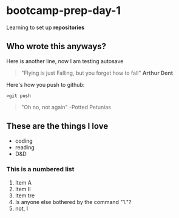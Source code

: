 # bootcamp-prep-day-1
Learning to set up **repositories**
## Who wrote this anyways?
Here is another line, now I am testing autosave
> "Flying is just Falling, but you forget how to fall" **Arthur Dent**


Here's how you push to github:

```
>git push
```

> "Oh no, not again" -Potted Petunias

## These are the things I love
* coding
* reading
* D&D

### This is a numbered list
1. Item A
1. Item II
1. Item tre
1. Is anyone else bothered by the command "1."?
1. not, I

